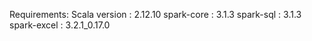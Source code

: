 Requirements:
Scala version : 2.12.10
spark-core : 3.1.3
spark-sql : 3.1.3
spark-excel : 3.2.1_0.17.0

